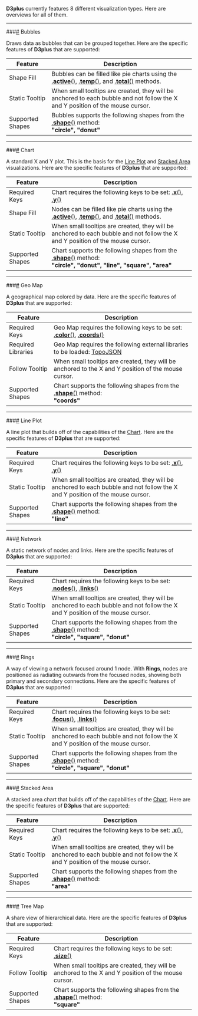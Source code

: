 **D3plus** currently features 8 different visualization types. Here are overviews for all of them.

***

###<a name="bubbles" href="#wiki-bubbles">#</a> Bubbles

Draws data as bubbles that can be grouped together. Here are the specific features of **D3plus** that are supported:

|Feature|Description|
|---|---|
|Shape Fill|Bubbles can be filled like pie charts using the [.**active**()](Visualization-Methods#active), [.**temp**()](Visualization-Methods#temp), and [.**total**()](Visualization-Methods#total) methods.|
|Static Tooltip|When small tooltips are created, they will be anchored to each bubble and not follow the X and Y position of the mouse cursor.|
|Supported Shapes|Bubbles supports the following shapes from the [.**shape**()](Visualization-Methods#shape) method:<br>**"circle", "donut"**|

***

###<a name="chart" href="#wiki-chart">#</a> Chart

A standard X and Y plot. This is the basis for the [Line Plot](#line) and [Stacked Area](#stacked) visualizations. Here are the specific features of **D3plus** that are supported:

|Feature|Description|
|---|---|
|Required Keys|Chart requires the following keys to be set: [.**x**()](Visualization-Methods#x), [.**y**()](Visualization-Methods#y)|
|Shape Fill|Nodes can be filled like pie charts using the [.**active**()](Visualization-Methods#active), [.**temp**()](Visualization-Methods#temp), and [.**total**()](Visualization-Methods#total) methods.|
|Static Tooltip|When small tooltips are created, they will be anchored to each bubble and not follow the X and Y position of the mouse cursor.|
|Supported Shapes|Chart supports the following shapes from the [.**shape**()](Visualization-Methods#shape) method:<br>**"circle", "donut", "line", "square", "area"**|

***

###<a name="geo_map" href="#wiki-geo_map">#</a> Geo Map

A geographical map colored by data. Here are the specific features of **D3plus** that are supported:

|Feature|Description|
|---|---|
|Required Keys|Geo Map requires the following keys to be set: [.**color**()](Visualization-Methods#color), [.**coords**()](Visualization-Methods#coords)|
|Required Libraries|Geo Map requires the following external libraries to be loaded: [TopoJSON](Dependencies#topojson)|
|Follow Tooltip|When small tooltips are created, they will be anchored to the X and Y position of the mouse cursor.|
|Supported Shapes|Chart supports the following shapes from the [.**shape**()](Visualization-Methods#shape) method:<br>**"coords"**|

***

###<a name="line" href="#wiki-line">#</a> Line Plot

A line plot that builds off of the capabilities of the [Chart](#chart). Here are the specific features of **D3plus** that are supported:

|Feature|Description|
|---|---|
|Required Keys|Chart requires the following keys to be set: [.**x**()](Visualization-Methods#x), [.**y**()](Visualization-Methods#y)|
|Static Tooltip|When small tooltips are created, they will be anchored to each bubble and not follow the X and Y position of the mouse cursor.|
|Supported Shapes|Chart supports the following shapes from the [.**shape**()](Visualization-Methods#shape) method:<br>**"line"**|

***

###<a name="network" href="#wiki-network">#</a> Network

A static network of nodes and links. Here are the specific features of **D3plus** that are supported:

|Feature|Description|
|---|---|
|Required Keys|Chart requires the following keys to be set: [.**nodes**()](Visualization-Methods#nodes), [.**links**()](Visualization-Methods#links)|
|Static Tooltip|When small tooltips are created, they will be anchored to each bubble and not follow the X and Y position of the mouse cursor.|
|Supported Shapes|Chart supports the following shapes from the [.**shape**()](Visualization-Methods#shape) method:<br>**"circle", "square", "donut"**|

***

###<a name="rings" href="#wiki-rings">#</a> Rings

A way of viewing a network focused around 1 node. With **Rings**, nodes are positioned as radiating outwards from the focused nodes, showing both primary and secondary connections. Here are the specific features of **D3plus** that are supported:

|Feature|Description|
|---|---|
|Required Keys|Chart requires the following keys to be set: [.**focus**()](Visualization-Methods#focus), [.**links**()](Visualization-Methods#links)|
|Static Tooltip|When small tooltips are created, they will be anchored to each bubble and not follow the X and Y position of the mouse cursor.|
|Supported Shapes|Chart supports the following shapes from the [.**shape**()](Visualization-Methods#shape) method:<br>**"circle", "square", "donut"**|

***

###<a name="stacked" href="#wiki-stacked">#</a> Stacked Area

A stacked area chart that builds off of the capabilities of the [Chart](#chart). Here are the specific features of **D3plus** that are supported:

|Feature|Description|
|---|---|
|Required Keys|Chart requires the following keys to be set: [.**x**()](Visualization-Methods#x), [.**y**()](Visualization-Methods#y)|
|Static Tooltip|When small tooltips are created, they will be anchored to each bubble and not follow the X and Y position of the mouse cursor.|
|Supported Shapes|Chart supports the following shapes from the [.**shape**()](Visualization-Methods#shape) method:<br>**"area"**|

***

###<a name="tree_map" href="#wiki-tree_map">#</a> Tree Map

A share view of hierarchical data. Here are the specific features of **D3plus** that are supported:

|Feature|Description|
|---|---|
|Required Keys|Chart requires the following keys to be set: [.**size**()](Visualization-Methods#size)|
|Follow Tooltip|When small tooltips are created, they will be anchored to the X and Y position of the mouse cursor.|
|Supported Shapes|Chart supports the following shapes from the [.**shape**()](Visualization-Methods#shape) method:<br>**"square"**|
